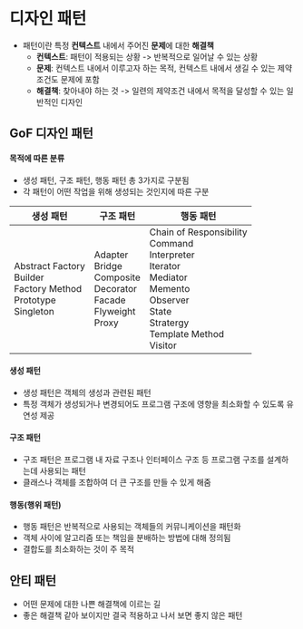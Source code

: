 # 디자인 패턴
- 패턴이란 특정 **컨텍스트** 내에서 주어진 **문제**에 대한 **해결책**
  - **컨텍스트**: 패턴이 적용되는 상황 -> 반복적으로 일어날 수 있는 상황
  - **문제**: 컨텍스트 내에서 이루고자 하는 목적, 컨텍스트 내에서 생길 수 있는 제약조건도 문제에 포함 
  - **해결책**: 찾아내야 하는 것 -> 일련의 제약조건 내에서 목적을 달성할 수 있는 일반적인 디자인

## GoF 디자인 패턴
#### 목적에 따른 분류
- 생성 패턴, 구조 패턴, 행동 패턴 총 3가지로 구분됨
- 각 패턴이 어떤 작업을 위해 생성되는 것인지에 따른 구분

|생성 패턴|구조 패턴|행동 패턴|
|---|---|---|
|Abstract Factory<br>Builder<br>Factory Method<br>Prototype<br>Singleton|Adapter<br>Bridge<br>Composite<br>Decorator<br>Facade<br>Flyweight<br>Proxy|Chain of Responsibility<br>Command<br>Interpreter<br>Iterator<br>Mediator<br>Memento<br>Observer<br>State<br>Stratergy<br>Template Method<br>Visitor|

#### 생성 패턴
- 생성 패턴은 객체의 생성과 관련된 패턴
- 특정 객체가 생성되거나 변경되어도 프로그램 구조에 영향을 최소화할 수 있도록 유연성 제공

#### 구조 패턴
- 구조 패턴은 프로그램 내 자료 구조나 인터페이스 구조 등 프로그램 구조를 설계하는데 사용되는 패턴
- 클래스나 객체를 조합하여 더 큰 구조를 만들 수 있게 해줌

#### 행동(행위 패턴)
- 행동 패턴은 반복적으로 사용되는 객체들의 커뮤니케이션을 패턴화
- 객체 사이에 알고리즘 또는 책임을 분배하는 방법에 대해 정의됨
- 결합도를 최소화하는 것이 주 목적

## 안티 패턴
- 어떤 문제에 대한 나쁜 해결책에 이르는 길
- 좋은 해결책 같아 보이지만 결국 적용하고 나서 보면 좋지 않은 패턴